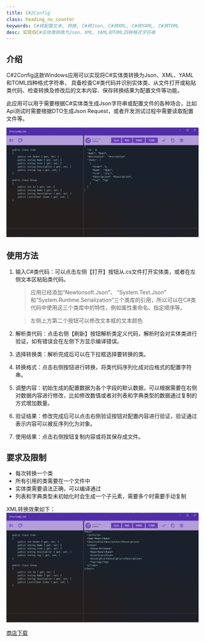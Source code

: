 ```yaml
---
title: C#2Config
class: heading_no_counter
keywords: C#转配置文本, 转换, C#转Json, C#转XML, C#转YAML, C#转TOML
desc: 实现将C#实体类转换为Json、XML、YAML和TOML四种格式字符串
---
```


## 介绍
C#2Config这款Windows应用可以实现将C#实体类转换为Json、XML、YAML和TOML四种格式字符串， 具备检查C#类代码并识别实体类、从文件打开或粘贴类代码、检查转换及修改后的文本内容、保存转换结果为配置文件等功能。

此应用可以用于需要根据C#实体类生成Json字符串或配置文件的各种场合，比如Api测试时需要根据DTO生成Json Request，或者开发测试过程中需要读取配置文件等。

![](../assets/images/UsefulTools/C2Config1.png)

## 使用方法
1. 输入C#类代码：可以点击左侧【打开】按钮从.cs文件打开实体类，或者在左侧文本区粘贴类代码。
   > 应用已经添加“Newtonsoft.Json”、 “System.Text.Json” 和“System.Runtime.Serialization”三个类库的引用，所以可以在C#类代码中使用这三个类库中的特性，例如属性重命名、指定顺序等。

   > 左侧上方第二个按钮可以修改文本框的文本颜色

2. 解析类代码：点击右侧【刷新】按钮解析类定义代码，解析时会对实体类进行验证，如有错误会在左侧下方显示编译错误。
3. 选择转换类：解析完成后可以在下拉框选择要转换的类。
4. 转换格式：点击右侧按钮进行转换，将类代码序列化成对应格式的配置字符串。
5. 调整内容：初始生成的配置数据为各个字段的默认数据，可以根据需要在右侧对数据内容进行修改，比如修改数值或者对列表和字典类型的数据通过复制的方式增加数量。
6. 验证结果：修改完成后可以点击右侧验证按钮对配置内容进行验证，验证通过表示内容可以被反序列化为对象。
7. 使用结果：点击右侧按钮复制内容或将其保存成文件。

## 要求及限制
* 每次转换一个类
* 所有引用的类需要在一个文件中
* 实体类需要语法正确，可以编译通过
* 列表和字典类型未初始化时会生成一个子元素，需要多个时需要手动复制

XML转换效果如下：
![](../assets/images/UsefulTools/C2Config2.png)


[商店下载](https://apps.microsoft.com/detail/9P7FCM5T6BXZ)